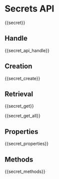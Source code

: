 # Secrets API

{{secret}}

## Handle

{{secret_api_handle}}

## Creation

{{secret_create}}

## Retrieval

{{secret_get}}

{{secret_get_all}}

## Properties

{{secret_properties}}

## Methods

{{secret_methods}}